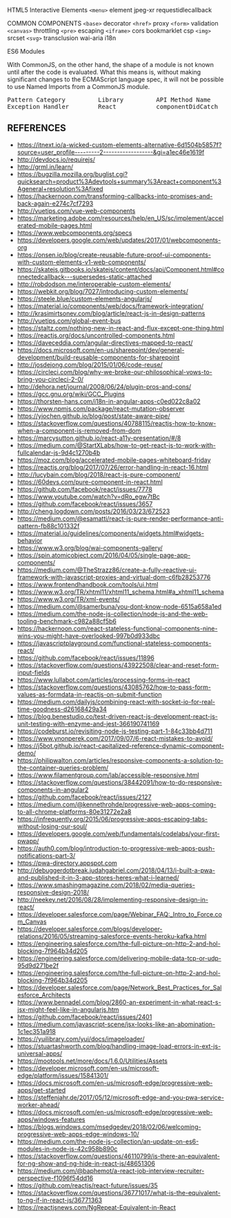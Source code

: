 HTML5 Interactive Elements
    `<menu>` element 
    jpeg-xr
    requestidlecallback

COMMON COMPONENTS
    `<base>` decorator 
    `<href>` proxy
    `<form>` validation
    `<canvas>` throttling
    `<pre>` escaping
    `<iframe>` cors
    bookmarklet csp
    `<img>` srcset
    `<svg>` transclusion
    wai-aria
    i18n

ES6 Modules

With CommonJS, on the other hand, the shape of a module is not known until after the code is evaluated. What this means is, without making significant changes to the ECMAScript language spec, it will not be possible to use Named Imports from a CommonJS module. 

<pre>
Pattern Category &#x9; Library &#x9; API Method Name &#x9; URL
Exception Handler &#x9; React &#x9;&#x9; componentDidCatch &#x9; https://reactjs.org/docs/error-boundaries.html
</pre>

## REFERENCES
* https://itnext.io/a-wicked-custom-elements-alternative-6d1504b5857f?source=user_profile---------2------------------&gi=a1ec46e1619f
* http://devdocs.io/requirejs/
* http://grml.in/learn/
* https://bugzilla.mozilla.org/buglist.cgi?quicksearch=product%3Adevtools+summary%3Areact+component%3Ageneral+resolution%3Afixed
* https://hackernoon.com/transforming-callbacks-into-promises-and-back-again-e274c7cf7293
* http://vuetips.com/vue-web-components
* https://marketing.adobe.com/resources/help/en_US/sc/implement/accelerated-mobile-pages.html
* https://www.webcomponents.org/specs
* https://developers.google.com/web/updates/2017/01/webcomponents-org
* https://onsen.io/blog/create-reusable-future-proof-ui-components-with-custom-elements-v1-web-components/
* https://skatejs.gitbooks.io/skatejs/content/docs/api/Component.html#connectedcallback---supersedes-static-attached
* http://robdodson.me/interoperable-custom-elements/
* https://webkit.org/blog/7027/introducing-custom-elements/
* https://steele.blue/custom-elements-angularjs/
* https://material.io/components/web/docs/framework-integration/
* http://krasimirtsonev.com/blog/article/react-js-in-design-patterns
* http://vuetips.com/global-event-bus
* https://staltz.com/nothing-new-in-react-and-flux-except-one-thing.html
* https://reactjs.org/docs/uncontrolled-components.html 
* https://daveceddia.com/angular-directives-mapped-to-react/
* https://docs.microsoft.com/en-us/sharepoint/dev/general-development/build-reusable-components-for-sharepoint
* http://josdejong.com/blog/2015/01/06/code-reuse/
* https://circleci.com/blog/why-we-broke-our-philosophical-vows-to-bring-you-circleci-2-0/
* http://dehora.net/journal/2008/06/24/plugin-pros-and-cons/
* https://gcc.gnu.org/wiki/GCC_Plugins
* https://thorsten-hans.com/i18n-in-angular-apps-c0ed022c8a02
* https://www.npmjs.com/package/react-mutation-observer
* https://yiochen.github.io/blog/post/state-aware-pipe/
* https://stackoverflow.com/questions/40788115/reactjs-how-to-know-when-a-component-is-removed-from-dom
* https://marcysutton.github.io/react-a11y-presentation/#/8
* https://medium.com/@StartXLabs/how-to-get-react-js-to-work-with-fullcalendar-js-9d4c1270b4b
* https://moz.com/blog/accelerated-mobile-pages-whiteboard-friday
* https://reactjs.org/blog/2017/07/26/error-handling-in-react-16.html
* http://lucybain.com/blog/2018/react-js-pure-component/
* https://60devs.com/pure-component-in-react.html
* https://github.com/facebook/react/issues/7778
* https://www.youtube.com/watch?v=dRo_egw7tBc
* https://github.com/facebook/react/issues/3657
* http://cheng.logdown.com/posts/2016/03/23/672523
* https://medium.com/@esamatti/react-js-pure-render-performance-anti-pattern-fb88c101332f
* https://material.io/guidelines/components/widgets.html#widgets-behavior
* https://www.w3.org/blog/wai-components-gallery/
* https://spin.atomicobject.com/2016/04/05/single-page-app-components/
* https://medium.com/@TheStrazz86/create-a-fully-reactive-ui-framework-with-javascript-proxies-and-virtual-dom-c6fb28253776
* https://www.frontendhandbook.com/tools/ui.html
* https://www.w3.org/TR/xhtml11/xhtml11_schema.html#a_xhtml11_schema
* https://www.w3.org/TR/xml-events/
* https://medium.com/@samerbuna/you-dont-know-node-6515a658a1ed
* https://medium.com/the-node-js-collection/node-js-and-the-web-tooling-benchmark-c982a88cf5b6
* https://hackernoon.com/react-stateless-functional-components-nine-wins-you-might-have-overlooked-997b0d933dbc
* https://javascriptplayground.com/functional-stateless-components-react/
* https://github.com/facebook/react/issues/11896
* https://stackoverflow.com/questions/43922508/clear-and-reset-form-input-fields
* https://www.lullabot.com/articles/processing-forms-in-react
* https://stackoverflow.com/questions/43085762/how-to-pass-form-values-as-formdata-in-reactjs-on-submit-function
* https://medium.com/dailyjs/combining-react-with-socket-io-for-real-time-goodness-d26168429a34
* https://blog.benestudio.co/test-driven-react-js-development-react-js-unit-testing-with-enzyme-and-jest-366190741169
* https://codeburst.io/revisiting-node-js-testing-part-1-84c33bb4d711
* https://www.ynonperek.com/2017/09/07/6-react-mistakes-to-avoid/
* https://j5bot.github.io/react-capitalized-reference-dynamic-component-demo/
* https://philipwalton.com/articles/responsive-components-a-solution-to-the-container-queries-problem/
* https://www.filamentgroup.com/lab/accessible-responsive.html
* https://stackoverflow.com/questions/38442091/how-to-do-responsive-components-in-angular2
* https://github.com/facebook/react/issues/2127
* https://medium.com/@kennethrohde/progressive-web-apps-coming-to-all-chrome-platforms-80e31272e2a8
* https://infrequently.org/2015/06/progressive-apps-escaping-tabs-without-losing-our-soul/
* https://developers.google.com/web/fundamentals/codelabs/your-first-pwapp/
* https://auth0.com/blog/introduction-to-progressive-web-apps-push-notifications-part-3/
* https://pwa-directory.appspot.com
* http://debuggerdotbreak.judahgabriel.com/2018/04/13/i-built-a-pwa-and-published-it-in-3-app-stores-heres-what-i-learned/
* https://www.smashingmagazine.com/2018/02/media-queries-responsive-design-2018/
* http://neekey.net/2016/08/28/implementing-responsive-design-in-react/
* https://developer.salesforce.com/page/Webinar_FAQ:_Intro_to_Force.com_Canvas
* https://developer.salesforce.com/blogs/developer-relations/2016/05/streaming-salesforce-events-heroku-kafka.html
* https://engineering.salesforce.com/the-full-picture-on-http-2-and-hol-blocking-7f964b34d205
* https://engineering.salesforce.com/delivering-mobile-data-tcp-or-udp-95d9d271be2f
* https://engineering.salesforce.com/the-full-picture-on-http-2-and-hol-blocking-7f964b34d205
* https://developer.salesforce.com/page/Network_Best_Practices_for_Salesforce_Architects
* https://www.bennadel.com/blog/2860-an-experiment-in-what-react-s-jsx-might-feel-like-in-angularjs.htm
* https://github.com/facebook/react/issues/2401
* https://medium.com/javascript-scene/jsx-looks-like-an-abomination-1c1ec351a918
* https://yuilibrary.com/yui/docs/imageloader/
* https://stuartashworth.com/blog/handling-image-load-errors-in-ext-js-universal-apps/
* https://mootools.net/more/docs/1.6.0/Utilities/Assets
* https://developer.microsoft.com/en-us/microsoft-edge/platform/issues/15841301/
* https://docs.microsoft.com/en-us/microsoft-edge/progressive-web-apps/get-started
* https://steffenjahr.de/2017/05/12/microsoft-edge-and-you-pwa-service-worker-ahead/
* https://docs.microsoft.com/en-us/microsoft-edge/progressive-web-apps/windows-features
* https://blogs.windows.com/msedgedev/2018/02/06/welcoming-progressive-web-apps-edge-windows-10/
* https://medium.com/the-node-js-collection/an-update-on-es6-modules-in-node-js-42c958b890c
* https://stackoverflow.com/questions/46110799/is-there-an-equivalent-for-ng-show-and-ng-hide-in-react-js/48651306
* https://medium.com/@baphemot/a-react-job-interview-recruiter-perspective-f1096f54dd16
* https://github.com/reactjs/react-future/issues/35
* https://stackoverflow.com/questions/36771017/what-is-the-equivalent-to-ng-if-in-react-js/36771363
* https://reactjsnews.com/NgRepeat-Equivalent-in-React